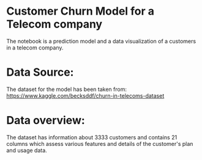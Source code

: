 # Customer Churn Model for a Telecom company
  The notebook is a prediction model and a data visualization of a customers in a telecom company.
# Data Source:
  The dataset for the model has been taken from:
https://www.kaggle.com/becksddf/churn-in-telecoms-dataset
# Data overview:
  The dataset has information about 3333 customers and contains 21 columns which assess various features and details of the customer's plan and usage data.
  
